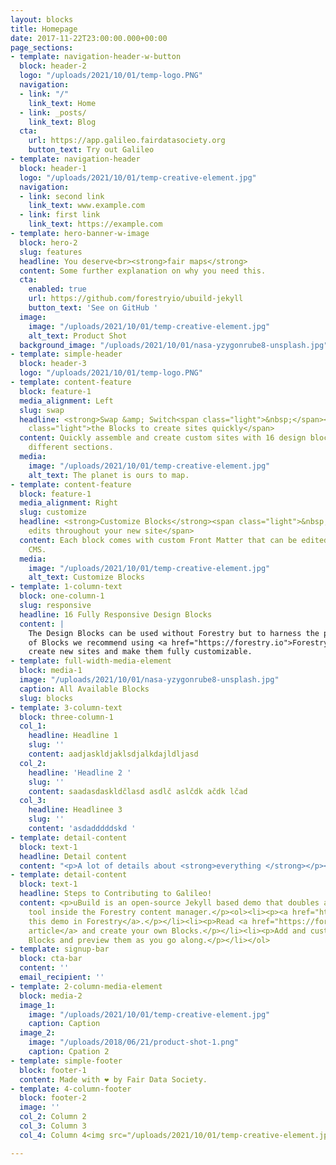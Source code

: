 ```yaml
---
layout: blocks
title: Homepage
date: 2017-11-22T23:00:00.000+00:00
page_sections:
- template: navigation-header-w-button
  block: header-2
  logo: "/uploads/2021/10/01/temp-logo.PNG"
  navigation:
  - link: "/"
    link_text: Home
  - link: _posts/
    link_text: Blog
  cta:
    url: https://app.galileo.fairdatasociety.org
    button_text: Try out Galileo
- template: navigation-header
  block: header-1
  logo: "/uploads/2021/10/01/temp-creative-element.jpg"
  navigation:
  - link: second link
    link_text: www.example.com
  - link: first link
    link_text: https://example.com
- template: hero-banner-w-image
  block: hero-2
  slug: features
  headline: You deserve<br><strong>fair maps</strong>
  content: Some further explanation on why you need this.
  cta:
    enabled: true
    url: https://github.com/forestryio/ubuild-jekyll
    button_text: 'See on GitHub '
  image:
    image: "/uploads/2021/10/01/temp-creative-element.jpg"
    alt_text: Product Shot
  background_image: "/uploads/2021/10/01/nasa-yzygonrube8-unsplash.jpg"
- template: simple-header
  block: header-3
  logo: "/uploads/2021/10/01/temp-logo.PNG"
- template: content-feature
  block: feature-1
  media_alignment: Left
  slug: swap
  headline: <strong>Swap &amp; Switch<span class="light">&nbsp;</span></strong><span
    class="light">the Blocks to create sites quickly</span>
  content: Quickly assemble and create custom sites with 16 design blocks for seven
    different sections.
  media:
    image: "/uploads/2021/10/01/temp-creative-element.jpg"
    alt_text: The planet is ours to map.
- template: content-feature
  block: feature-1
  media_alignment: Right
  slug: customize
  headline: <strong>Customize Blocks</strong><span class="light">&nbsp;to make quick
    edits throughout your new site</span>
  content: Each block comes with custom Front Matter that can be edited in Forestry
    CMS.
  media:
    image: "/uploads/2021/10/01/temp-creative-element.jpg"
    alt_text: Customize Blocks
- template: 1-column-text
  block: one-column-1
  slug: responsive
  headline: 16 Fully Responsive Design Blocks
  content: |
    The Design Blocks can be used without Forestry but to harness the power
    of Blocks we recommend using <a href="https://forestry.io">Forestry</a>. Once the site is imported you can immediately
    create new sites and make them fully customizable.
- template: full-width-media-element
  block: media-1
  image: "/uploads/2021/10/01/nasa-yzygonrube8-unsplash.jpg"
  caption: All Available Blocks
  slug: blocks
- template: 3-column-text
  block: three-column-1
  col_1:
    headline: Headline 1
    slug: ''
    content: aadjaskldjaklsdjalkdajldljasd
  col_2:
    headline: 'Headline 2 '
    slug: ''
    content: saadasdaskldčlasd asdlč aslčdk ačdk lčad
  col_3:
    headline: Headlinee 3
    slug: ''
    content: 'asdadddddskd '
- template: detail-content
  block: text-1
  headline: Detail content
  content: "<p>A lot of details about <strong>everything </strong></p><ol><li><p>dsdfsdf</p></li><li><p>dsfsfsf</p></li><li><p>sdfsdfsfsdf</p></li><li><p>sdfsdfsdf</p></li></ol>"
- template: detail-content
  block: text-1
  headline: Steps to Contributing to Galileo!
  content: <p>uBuild is an open-source Jekyll based demo that doubles as a builder
    tool inside the Forestry content manager.</p><ol><li><p><a href="https://app.forestry.io/quick-start?repo=forestryio/ubuild-jekyll&provider=github&engine=jekyll">Import
    this demo in Forestry</a>.</p></li><li><p>Read <a href="https://forestry.io/blog/ubuild-a-new-theme-for-static-sites-using-blocks/">our
    article</a> and create your own Blocks.</p></li><li><p>Add and customize the available
    Blocks and preview them as you go along.</p></li></ol>
- template: signup-bar
  block: cta-bar
  content: ''
  email_recipient: ''
- template: 2-column-media-element
  block: media-2
  image_1:
    image: "/uploads/2021/10/01/temp-creative-element.jpg"
    caption: Caption
  image_2:
    image: "/uploads/2018/06/21/product-shot-1.png"
    caption: Cpation 2
- template: simple-footer
  block: footer-1
  content: Made with ❤︎ by Fair Data Society.
- template: 4-column-footer
  block: footer-2
  image: ''
  col_2: Column 2
  col_3: Column 3
  col_4: Column 4<img src="/uploads/2021/10/01/temp-creative-element.jpg">

---
```

